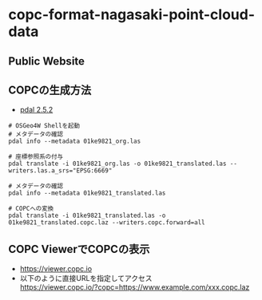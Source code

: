 # copc-format-nagasaki-point-cloud-data

## Public Website


## COPCの生成方法
- [pdal 2.5.2](https://pdal.io/en/latest/)

```
# OSGeo4W Shellを起動
# メタデータの確認
pdal info --metadata 01ke9821_org.las

# 座標参照系の付与
pdal translate -i 01ke9821_org.las -o 01ke9821_translated.las --writers.las.a_srs="EPSG:6669"

# メタデータの確認
pdal info --metadata 01ke9821_translated.las

# COPCへの変換
pdal translate -i 01ke9821_translated.las -o 01ke9821_translated.copc.laz --writers.copc.forward=all
```

## COPC ViewerでCOPCの表示
- https://viewer.copc.io
- 以下のように直接URLを指定してアクセス  
https://viewer.copc.io/?copc=https://www.example.com/xxx.copc.laz
